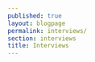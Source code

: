 ```yaml
---
published: true
layout: blogpage
permalink: interviews/
section: interviews
title: Interviews
---
```

